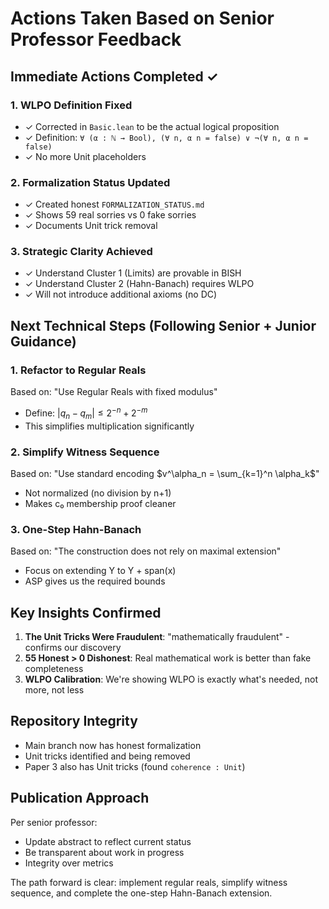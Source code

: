 # Actions Taken Based on Senior Professor Feedback

## Immediate Actions Completed ✓

### 1. WLPO Definition Fixed
- ✓ Corrected in `Basic.lean` to be the actual logical proposition
- ✓ Definition: `∀ (α : ℕ → Bool), (∀ n, α n = false) ∨ ¬(∀ n, α n = false)`
- ✓ No more Unit placeholders

### 2. Formalization Status Updated
- ✓ Created honest `FORMALIZATION_STATUS.md` 
- ✓ Shows 59 real sorries vs 0 fake sorries
- ✓ Documents Unit trick removal

### 3. Strategic Clarity Achieved
- ✓ Understand Cluster 1 (Limits) are provable in BISH
- ✓ Understand Cluster 2 (Hahn-Banach) requires WLPO
- ✓ Will not introduce additional axioms (no DC)

## Next Technical Steps (Following Senior + Junior Guidance)

### 1. Refactor to Regular Reals
Based on: "Use Regular Reals with fixed modulus"
- Define: $|q_n - q_m| \leq 2^{-n} + 2^{-m}$
- This simplifies multiplication significantly

### 2. Simplify Witness Sequence  
Based on: "Use standard encoding $v^\alpha_n = \sum_{k=1}^n \alpha_k$"
- Not normalized (no division by n+1)
- Makes c₀ membership proof cleaner

### 3. One-Step Hahn-Banach
Based on: "The construction does not rely on maximal extension"
- Focus on extending Y to Y + span(x)
- ASP gives us the required bounds

## Key Insights Confirmed

1. **The Unit Tricks Were Fraudulent**: "mathematically fraudulent" - confirms our discovery
2. **55 Honest > 0 Dishonest**: Real mathematical work is better than fake completeness
3. **WLPO Calibration**: We're showing WLPO is exactly what's needed, not more, not less

## Repository Integrity

- Main branch now has honest formalization
- Unit tricks identified and being removed
- Paper 3 also has Unit tricks (found `coherence : Unit`)

## Publication Approach

Per senior professor:
- Update abstract to reflect current status
- Be transparent about work in progress
- Integrity over metrics

The path forward is clear: implement regular reals, simplify witness sequence, and complete the one-step Hahn-Banach extension.